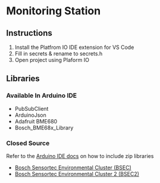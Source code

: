 
# Monitoring Station

## Instructions

1. Install the Platfrom IO IDE extension for VS Code
2. Fill in secrets & rename to secrets.h
3. Open project using Plaform IO 

## Libraries

### Available In Arduino IDE

- PubSubClient
- ArduinoJson
- Adafruit BME680
- Bosch_BME68x_Library

### Closed Source

Refer to the [Arduino IDE docs](https://docs.arduino.cc/software/ide-v1/tutorials/installing-libraries) on how to include zip libraries  

- [Bosch Sensortec Environmental Cluster (BSEC)](https://github.com/boschsensortec/BSEC-Arduino-library/releases/)
- [Bosch Sensortec Environmental Cluster 2 (BSEC2)](https://github.com/boschsensortec/Bosch-BSEC2-Library/releases/tag/v1.6.2400)

